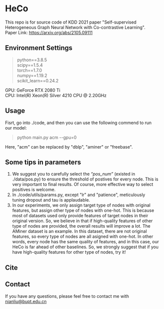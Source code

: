 # HeCo
This repo is for source code of KDD 2021 paper "Self-supervised Heterogeneous Graph Neural Network with Co-contrastive Learning". \
Paper Link: https://arxiv.org/abs/2105.09111
## Environment Settings
> python==3.8.5 \
> scipy==1.5.4 \
> torch==1.7.0 \
> numpy==1.19.2 \
> scikit_learn==0.24.2

GPU: GeForce RTX 2080 Ti \
CPU: Intel(R) Xeon(R) Silver 4210 CPU @ 2.20GHz
## Usage
Fisrt, go into ./code, and then you can use the following commend to run our model: 
> python main.py acm --gpu=0

Here, "acm" can be replaced by "dblp", "aminer" or "freebase".
## Some tips in parameters
1. We suggest you to carefully select the *“pos_num”* (existed in ./data/pos.py) to ensure the threshold of postives for every node. This is very important to final results. Of course, more effective way to select positives is welcome.
2. In ./code/utils/params.py, except "lr" and "patience", meticulously tuning dropout and tau is applaudable.
3. In our experiments, we only assign target type of nodes with original features, but assign other type of nodes with one-hot. This is because most of datasets used only provide features of target nodes in their original version. So, we believe in that if high-quality features of other type of nodes are provided, the overall results will improve a lot. The AMiner dataset is an example. In this dataset, there are not original features, so every type of nodes are all asigned with one-hot. In other words, every node has the same quality of features, and in this case, our HeCo is far ahead of other baselines. So, we strongly suggest that if you have high-quality features for other type of nodes, try it!
## Cite
## Contact
If you have any questions, please feel free to contact me with nianliu@bupt.edu.cn
